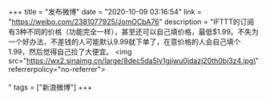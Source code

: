 +++
title = "发布微博"
date = "2020-10-09 03:16:54"
link = "https://weibo.com/2381077925/JomOCbA76"
description = "IFTTT的订阅有3种不同的价格（功能完全一样），甚至还可以自己填价格，最低$1.99。不失为一个好办法，不差钱的人可能默认9.99就下单了，在意价格的人会自己填个1.99，然后觉得自己捡了大便宜。 <img src=\"https://wx2.sinaimg.cn/large/8dec5da5ly1gjiwu0jdazj20th0bj3z4.jpg\" referrerpolicy=\"no-referrer\"><br><br>"
tags = ["新浪微博"]
+++
